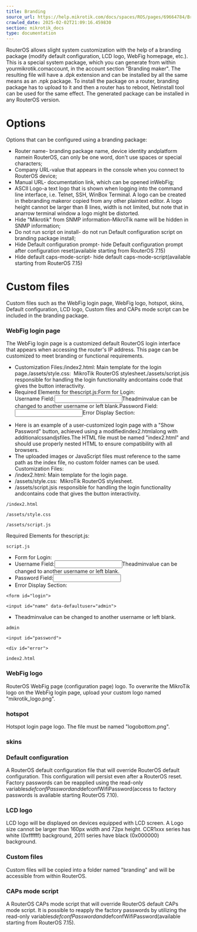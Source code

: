 ```yaml
---
title: Branding
source_url: https://help.mikrotik.com/docs/spaces/ROS/pages/69664784/Branding,
crawled_date: 2025-02-02T21:09:16.459830
section: mikrotik_docs
type: documentation
---
```


RouterOS allows slight system customization with the help of a branding package (modify default configuration, LCD logo, WebFig homepage, etc.).
This is a special system package, which you can generate from within yourmikrotik.comaccount, in the account section "Branding maker". The resulting file will have a .dpk extension and can be installed by all the same means as an .npk package.
To install the package on a router, branding package has to upload to it and then a router has to reboot, Netinstall tool can be used for the same effect.
The generated package can be installed in any RouterOS version.
# Options
Options that can be configured using a branding package:
* Router name- branding package name, device identity andplatform namein RouterOS, can only be one word, don't use spaces or special characters;
* Company URL-value that appears in the console when you connect to RouterOS device;
* Manual URL- documentation link, which can be opened inWebFig;
* ASCII Logo-a text logo that is shown when logging into the command line interface, i.e. Telnet, SSH, WinBox Terminal. A logo can be created in thebranding makeror copied from any other plaintext editor. A logo height cannot be larger than 8 lines, width is not limited, but note that in anarrow terminal window a logo might be distorted.
* Hide "Mikrotik" from SNMP information-MikroTik name will be hidden in SNMP information;
* Do not run script on install- do not run Default configuration script on branding package install;
* Hide Default configuration prompt- hide Default configuration prompt after configuration reset(available starting from RouterOS 7.15)
* Hide default caps-mode-script- hide default caps-mode-script(available starting from RouterOS 7.15)
# Custom files
Custom files such as the WebFig login page, WebFig logo, hotspot, skins, Default configuration, LCD logo, Custom files and CAPs mode script can be included in the branding package.
### WebFig login page
The WebFig login page is a customized default RouterOS login interface that appears when accessing the router's IP address. This page can be customized to meet branding or functional requirements.
* Customization Files:/index2.html: Main template for the login page./assets/style.css:  MikroTik RouterOS stylesheet./assets/script.jsis responsible for handling the login functionality andcontains code that gives the button interactivity.
* Required Elements for thescript.js:Form for Login:<form id="login">Username Field:<input id="name" data-defaultuser="admin">Theadminvalue can be changed to another username or left blank.Password Field:<input id="password">Error Display Section:<div id="error">
* Here is an example of a user-customized login page with a "Show Password" button, achieved using a modifiedindex2.htmlalong with additionalcssandjsfiles.The HTML file must be named "index2.html" and should use properly nested HTML to ensure compatibility with all browsers.
* The uploaded images or JavaScript files must reference to the same path as the index file, no custom folder names can be used.
Customization Files:
* /index2.html: Main template for the login page.
* /assets/style.css:  MikroTik RouterOS stylesheet.
* /assets/script.jsis responsible for handling the login functionality andcontains code that gives the button interactivity.
```
/index2.html
```
```
/assets/style.css
```
```
/assets/script.js
```
Required Elements for thescript.js:
```
script.js
```
* Form for Login:<form id="login">
* Username Field:<input id="name" data-defaultuser="admin">Theadminvalue can be changed to another username or left blank.
* Password Field:<input id="password">
* Error Display Section:<div id="error">
```
<form id="login">
```
```
<input id="name" data-defaultuser="admin">
```
* Theadminvalue can be changed to another username or left blank.
```
admin
```
```
<input id="password">
```
```
<div id="error">
```
```
index2.html
```
### WebFig logo
RouterOS WebFig page (configuration page) logo. To overwrite the MikroTik logo on the WebFig login page, upload your custom logo named "mikrotik_logo.png".
### hotspot
Hotspot login page logo. The file must be named "logobottom.png".
### skins
### Default configuration
A RouterOS default configuration file that will override RouterOS default configuration. This configuration will persist even after a RouterOS reset. Factory passwords can be reapplied using the read-only variables$defconfPasswordand$defconfWifiPassword(access to factory passwords is available starting RouterOS 7.10).
### LCD logo
LCD logo will be displayed on devices equipped with LCD screen. A Logo size cannot be larger than 160px width and 72px height. CCR1xxx series has white (0xffffff) background, 2011 series have black (0x000000) background.
### Custom files
Custom files will be copied into a folder named "branding" and will be accessible from within RouterOS.
### CAPs mode script
A RouterOS CAPs mode script that will override RouterOS default CAPs mode script. It is possible to reapply the factory passwords by utilizing the read-only variables$defconfPasswordand$defconfWifiPassword(available starting from RouterOS 7.15).